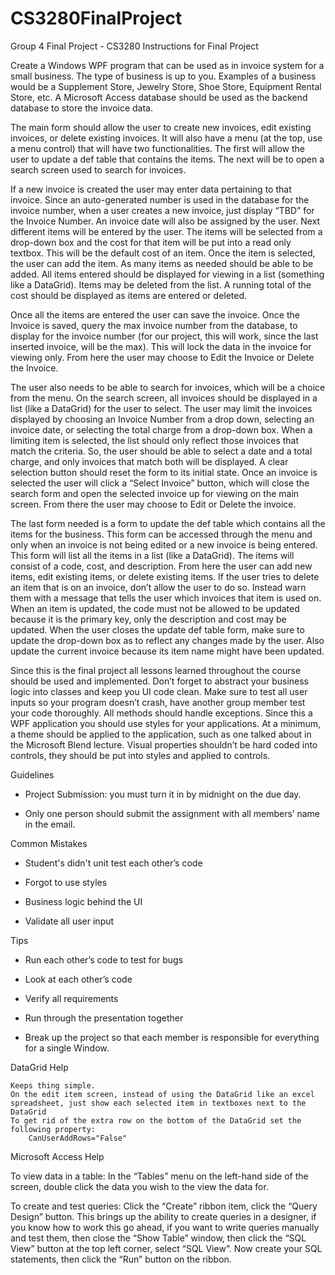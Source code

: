 # CS3280FinalProject
Group 4 Final Project - CS3280
Instructions for Final Project

Create a Windows WPF program that can be used as in invoice system for a small business. The type of business is up to you. Examples of 
a business would be a Supplement Store, Jewelry Store, Shoe Store, Equipment Rental Store, etc. A Microsoft Access database should be 
used as the backend database to store the invoice data.

The main form should allow the user to create new invoices, edit existing invoices, or delete existing invoices. It will also have a menu 
(at the top, use a menu control) that will have two functionalities. The first will allow the user to update a def table that contains 
the items. The next will be to open a search screen used to search for invoices.

If a new invoice is created the user may enter data pertaining to that invoice. Since an auto-generated number is used in the database 
for the invoice number, when a user creates a new invoice, just display “TBD” for the Invoice Number. An invoice date will also be 
assigned by the user. Next different items will be entered by the user. The items will be selected from a drop-down box and the cost for 
that item will be put into a read only textbox. This will be the default cost of an item. Once the item is selected, the user can add the 
item. As many items as needed should be able to be added. All items entered should be displayed for viewing in a list (something like a 
DataGrid). Items may be deleted from the list. A running total of the cost should be displayed as items are entered or deleted.

Once all the items are entered the user can save the invoice. Once the Invoice is saved, query the max invoice number from the database, 
to display for the invoice number (for our project, this will work, since the last inserted invoice, will be the max). This will lock the 
data in the invoice for viewing only. From here the user may choose to Edit the Invoice or Delete the Invoice.

The user also needs to be able to search for invoices, which will be a choice from the menu. On the search screen, all invoices should be 
displayed in a list (like a DataGrid) for the user to select. The user may limit the invoices displayed by choosing an Invoice Number from 
a drop down, selecting an invoice date, or selecting the total charge from a drop-down box. When a limiting item is selected, the list 
should only reflect those invoices that match the criteria. So, the user should be able to select a date and a total charge, and only 
invoices that match both will be displayed. A clear selection button should reset the form to its initial state. Once an invoice is 
selected the user will click a “Select Invoice” button, which will close the search form and open the selected invoice up for viewing on 
the main screen. From there the user may choose to Edit or Delete the invoice.

The last form needed is a form to update the def table which contains all the items for the business. This form can be accessed through 
the menu and only when an invoice is not being edited or a new invoice is being entered. This form will list all the items in a list 
(like a DataGrid). The items will consist of a code, cost, and description. From here the user can add new items, edit existing items, 
or delete existing items. If the user tries to delete an item that is on an invoice, don’t allow the user to do so. Instead warn them 
with a message that tells the user which invoices that item is used on. When an item is updated, the code must not be allowed to be 
updated because it is the primary key, only the description and cost may be updated. When the user closes the update def table form, 
make sure to update the drop-down box as to reflect any changes made by the user. Also update the current invoice because its item name 
might have been updated.

Since this is the final project all lessons learned throughout the course should be used and implemented. Don’t forget to abstract your 
business logic into classes and keep you UI code clean. Make sure to test all user inputs so your program doesn’t crash, have another 
group member test your code thoroughly. All methods should handle exceptions. Since this a WPF application you should use styles for your 
applications. At a minimum, a theme should be applied to the application, such as one talked about in the Microsoft Blend lecture. Visual 
properties shouldn’t be hard coded into controls, they should be put into styles and applied to controls.

 

Guidelines

- Project Submission: you must turn it in by midnight on the due day.

- Only one person should submit the assignment with all members’ name in the email.

 

Common Mistakes

- Student's didn't unit test each other’s code

- Forgot to use styles

- Business logic behind the UI

- Validate all user input

 

Tips

- Run each other’s code to test for bugs

- Look at each other’s code

- Verify all requirements

- Run through the presentation together

- Break up the project so that each member is responsible for everything for a single Window.

 

DataGrid Help

    Keeps thing simple.
    On the edit item screen, instead of using the DataGrid like an excel spreadsheet, just show each selected item in textboxes next to the DataGrid
    To get rid of the extra row on the bottom of the DataGrid set the following property:
        CanUserAddRows="False"

 

Microsoft Access Help

To view data in a table: In the “Tables” menu on the left-hand side of the screen, double click the data you wish to the view the data for.

 To create and test queries: Click the “Create” ribbon item, click the “Query Design” button. This brings up the ability to create queries in a designer, if you know how to work this go ahead, if you want to write queries manually and test them, then close the “Show Table” window, then click the “SQL View” button at the top left corner, select “SQL View”. Now create your SQL statements, then click the “Run” button on the ribbon.
